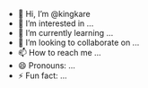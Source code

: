 - 👋 Hi, I’m @kingkare
- 👀 I’m interested in ...
- 🌱 I’m currently learning ...
- 💞️ I’m looking to collaborate on ...
- 📫 How to reach me ...
- 😄 Pronouns: ...
- ⚡ Fun fact: ...

<!---
kingkare/kingkare is a ✨ special ✨ repository because its `README.md` (this file) appears on your GitHub profile.
You can click the Preview link to take a look at your changes.
--->

